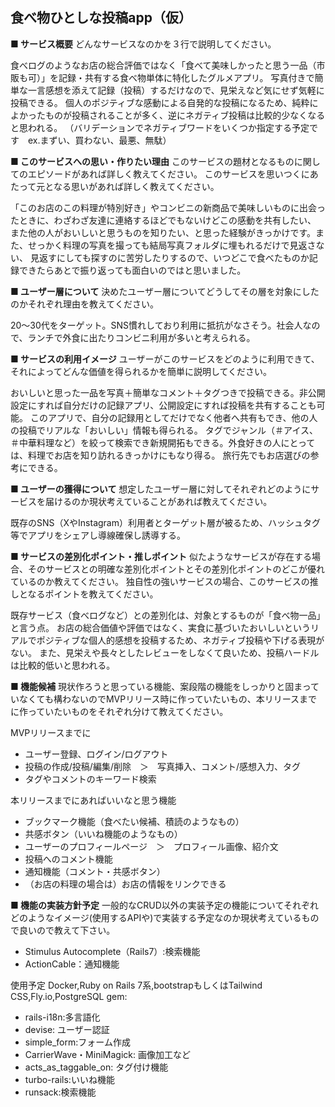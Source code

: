 ## 食べ物ひとしな投稿app（仮）
**■ サービス概要**
どんなサービスなのかを３行で説明してください。

食べログのようなお店の総合評価ではなく「食べて美味しかったと思う一品（市販も可）」を記録・共有する食べ物単体に特化したグルメアプリ。
写真付きで簡単な一言感想を添えて記録（投稿）するだけなので、見栄えなど気にせず気軽に投稿できる。
個人のポジティブな感動による自発的な投稿になるため、純粋によかったものが投稿されることが多く、逆にネガティブ投稿は比較的少なくなると思われる。
（バリデーションでネガティブワードをいくつか指定する予定です　ex.まずい、買わない、最悪、無駄）

**■ このサービスへの思い・作りたい理由**
このサービスの題材となるものに関してのエピソードがあれば詳しく教えてください。
このサービスを思いつくにあたって元となる思いがあれば詳しく教えてください。

「このお店のこの料理が特別好き」やコンビニの新商品で美味しいものに出会ったときに、わざわざ友達に連絡するほどでもないけどこの感動を共有したい、
また他の人がおいしいと思うものを知りたい、と思った経験がきっかけです。また、せっかく料理の写真を撮っても結局写真フォルダに埋もれるだけで見返さない、
見返すにしても探すのに苦労したりするので、いつどこで食べたものか記録できたらあとで振り返っても面白いのではと思いました。

**■ ユーザー層について**
決めたユーザー層についてどうしてその層を対象にしたのかそれぞれ理由を教えてください。

20〜30代をターゲット。SNS慣れしており利用に抵抗がなさそう。社会人なので、ランチで外食に出たりコンビニ利用が多いと考えられる。

**■ サービスの利用イメージ**
ユーザーがこのサービスをどのように利用できて、それによってどんな価値を得られるかを簡単に説明してください。

おいしいと思った一品を写真＋簡単なコメント＋タグつきで投稿できる。非公開設定にすれば自分だけの記録アプリ、公開設定にすれば投稿を共有することも可能。
このアプリで、自分の記録用としてだけでなく他者へ共有もでき、他の人の投稿でリアルな「おいしい」情報も得られる。
タグでジャンル（＃アイス、＃中華料理など）を絞って検索でき新規開拓もできる。外食好きの人にとっては、料理でお店を知り訪れるきっかけにもなり得る。
旅行先でもお店選びの参考にできる。

**■ ユーザーの獲得について**
想定したユーザー層に対してそれぞれどのようにサービスを届けるのか現状考えていることがあれば教えてください。

既存のSNS（XやInstagram）利用者とターゲット層が被るため、ハッシュタグ等でアプリをシェアし導線確保し誘導する。

**■ サービスの差別化ポイント・推しポイント**
似たようなサービスが存在する場合、そのサービスとの明確な差別化ポイントとその差別化ポイントのどこが優れているのか教えてください。
独自性の強いサービスの場合、このサービスの推しとなるポイントを教えてください。

既存サービス（食べログなど）との差別化は、対象とするものが「食べ物一品」と言う点。
お店の総合価値や評価ではなく、実食に基づいたおいしいというリアルでポジティブな個人的感想を投稿するため、ネガティブ投稿や下げる表現がない。
また、見栄えや長々としたレビューをしなくて良いため、投稿ハードルは比較的低いと思われる。

**■ 機能候補**
現状作ろうと思っている機能、案段階の機能をしっかりと固まっていなくても構わないのでMVPリリース時に作っていたいもの、本リリースまでに作っていたいものをそれぞれ分けて教えてください。

MVPリリースまでに
- ユーザー登録、ログイン/ログアウト
- 投稿の作成/投稿/編集/削除　＞　写真挿入、コメント/感想入力、タグ
- タグやコメントのキーワード検索

本リリースまでにあればいいなと思う機能
- ブックマーク機能（食べたい候補、積読のようなもの）
- 共感ボタン（いいね機能のようなもの）
- ユーザーのプロフィールページ　＞　プロフィール画像、紹介文
- 投稿へのコメント機能
- 通知機能（コメント・共感ボタン）
- （お店の料理の場合は）お店の情報をリンクできる

**■ 機能の実装方針予定**
一般的なCRUD以外の実装予定の機能についてそれぞれどのようなイメージ(使用するAPIや)で実装する予定なのか現状考えているもので良いので教えて下さい。

- Stimulus Autocomplete（Rails7）:検索機能
- ActionCable：通知機能

使用予定
Docker,Ruby on Rails 7系,bootstrapもしくはTailwind CSS,Fly.io,PostgreSQL
gem:
- rails-i18n:多言語化
- devise: ユーザー認証
- simple_form:フォーム作成
- CarrierWave・MiniMagick: 画像加工など
- acts_as_taggable_on: タグ付け機能
- turbo-rails:いいね機能
- runsack:検索機能


